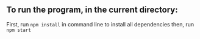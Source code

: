 ## To run the program, in the current directory: ##
First, run ```npm install``` in command line to install all dependencies
then, run ```npm start```
